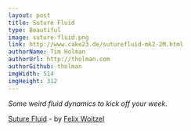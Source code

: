 ```yaml
---
layout: post
title: Suture Fluid
type: Beautiful
image: suture-fluid.png
link: http://www.cake23.de/suturefluid-mk2-2M.html
authorName: Tim Holman
authorUrl: http://tholman.com
authorGithub: tholman
imgWidth: 514
imgHeight: 312
---
```


_Some weird fluid dynamics to kick off your week._

[Suture Fluid](http://www.cake23.de/suturefluid-mk2-2M.html) - by [Felix Woitzel](http://cake23.de)
